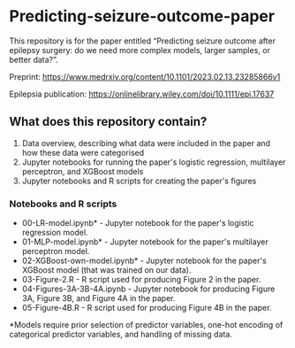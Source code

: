 # Predicting-seizure-outcome-paper

This repository is for the paper entitled “Predicting seizure outcome after epilepsy surgery: do we need more complex models, larger samples, or better data?”. 

Preprint: https://www.medrxiv.org/content/10.1101/2023.02.13.23285866v1 

Epilepsia publication: https://onlinelibrary.wiley.com/doi/10.1111/epi.17637 
 
## What does this repository contain? 
1. Data overview, describing what data were included in the paper and how these data were categorised 
2. Jupyter notebooks for running the paper's logistic regression, multilayer perceptron, and XGBoost models
3. Jupyter notebooks and R scripts for creating the paper's figures

### Notebooks and R scripts

* 00-LR-model.ipynb* - Jupyter notebook for the paper's logistic regression model.
* 01-MLP-model.ipynb* - Jupyter notebook for the paper's multilayer perceptron model.
* 02-XGBoost-own-model.ipynb* - Jupyter notebook for the paper's XGBoost model (that was trained on our data).
* 03-Figure-2.R - R script used for producing Figure 2 in the paper.
* 04-Figures-3A-3B-4A.ipynb - Jupyter notebook for producing Figure 3A, Figure 3B, and Figure 4A in the paper.
* 05-Figure-4B.R - R script used for producing Figure 4B in the paper.

*Models require prior selection of predictor variables, one-hot encoding of categorical predictor variables, and handling of missing data.
